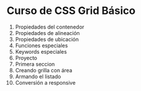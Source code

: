 # Curso de CSS Grid Básico

1. Propiedades del contenedor
2. Propiedades de alineación
3. Propiedades de ubicación
4. Funciones especiales
5. Keywords especiales
6. Proyecto
7. Primera seccion
8. Creando grilla con área
9. Armando el listado
10. Conversión a responsive